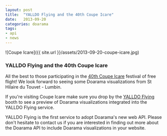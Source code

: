 ```yaml
---
layout: post
title:  "YALLDO Flying and the 40th Coupe Icare"
date:   2013-09-20
categories: doarama
tags:
- api
- news
---
```



![Coupe Icare]({{ site.url }}/assets/2013-09-20-coupe-icare.jpg)

### YALLDO Flying and the 40th Coupe Icare

All the best to those participating in the [40th Coupe Icare](http://www.coupe-icare.org/) festival of free flight!  We look forward to seeing some Doarama visualizations from St Hilaire du Touvet - Lumbin.

If you're visiting Coupe Icare make sure you drop by the [YALLDO Flying](http://www.yalldo.com/) booth to see a preview of Doarama visualizations integrated into the YALLDO Flying service.

YALLDO Flying is the first service to adopt Doarama's new web API.  Please don't hesitate to contact us if you are interested in finding out more about the Doarama API to include Doarama visualizations in your website.


